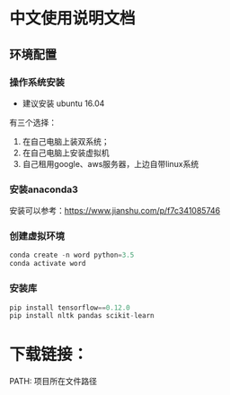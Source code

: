 # 中文使用说明文档

## 环境配置

### 操作系统安装
* 建议安装 ubuntu 16.04

有三个选择： 
1. 在自己电脑上装双系统；
2. 在自己电脑上安装虚拟机
3. 自己租用google、aws服务器，上边自带linux系统

### 安装anaconda3
安装可以参考：https://www.jianshu.com/p/f7c341085746

### 创建虚拟环境
```python
conda create -n word python=3.5
conda activate word
```
### 安装库
```python
pip install tensorflow==0.12.0
pip install nltk pandas scikit-learn
```
# 下载链接：
PATH: 项目所在文件路径
